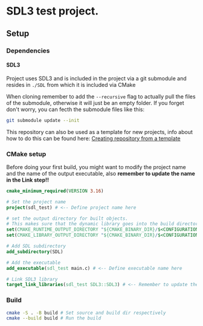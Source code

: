 # SDL3 test project.

## Setup

### Dependencies
#### SDL3
Project uses SDL3 and is included in the project via a git submodule and resides in ```./SDL``` from which it is included via CMake

When cloning remember to add the ```--recursive``` flag to actually pull the files of the submodule, otherwise it will just be an empty folder.
If you forget don't worry, you can fecth the submodule files like this:
```sh
git submodule update --init
```

This repository can also be used as a template for new projects, info about how to do this can be found here:
[Creating repository from a template](https://docs.github.com/en/repositories/creating-and-managing-repositories/creating-a-repository-from-a-template)

### CMake setup
Before doing your first build, you might want to modify the project name and the name of the output executable, also **remember to update the name in the Link step!!**
```cmake
cmake_minimum_required(VERSION 3.16)

# Set the project name
project(sdl_test) # <-- Define project name here

# set the output directory for built objects.
# This makes sure that the dynamic library goes into the build directory automatically.
set(CMAKE_RUNTIME_OUTPUT_DIRECTORY "${CMAKE_BINARY_DIR}/$<CONFIGURATION>")
set(CMAKE_LIBRARY_OUTPUT_DIRECTORY "${CMAKE_BINARY_DIR}/$<CONFIGURATION>")

# Add SDL subdirectory
add_subdirectory(SDL)

# Add the executable
add_executable(sdl_test main.c) # <-- Define executable name here

# Link SDL3 library
target_link_libraries(sdl_test SDL3::SDL3) # <-- Remember to update the name reference for the linkins as well!
```
### Build
```sh
cmake -S . -B build # Set source and build dir respectively
cmake --build build # Run the build
```
